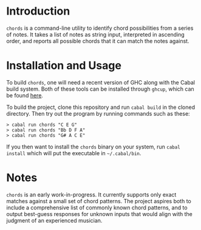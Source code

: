 # Introduction

`chords` is a command-line utility to identify chord possibilities from a series
of notes. It takes a list of notes as string input, interpreted in
ascending order, and reports all possible chords that it can match the notes
against.

# Installation and Usage

To build `chords`, one will need a recent version of GHC along with the Cabal
build system. Both of these tools can be installed through `ghcup`, which can be
found [here](https://www.haskell.org/ghcup/).

To build the project, clone this repository and run `cabal build` in the cloned
directory. Then try out the program by running commands such as these:

```
> cabal run chords "C E G"
> cabal run chords "Bb D F A"
> cabal run chords "G# A C E"
```

If you then want to install the `chords` binary on your system, run `cabal
install` which will put the executable in `~/.cabal/bin`.

# Notes

`chords` is an early work-in-progress. It currently supports only exact matches
against a small set of chord patterns. The project aspires both to include a
comprehensive list of commonly known chord patterns, and to output best-guess
responses for unknown inputs that would align with the judgment of an
experienced musician.

